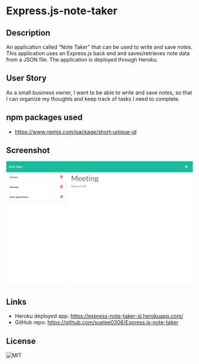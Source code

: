 # Express.js-note-taker

## Description
An application called "Note Taker" that can be used to write and save notes. This application uses an Express.js back end and saves/retrieves note data from a JSON file. The application is deployed through Heroku.

## User Story
As a small business owner, I want to be able to write and save notes, so that I can organize my thoughts and keep track of tasks I need to complete.

## npm packages used
- https://www.npmjs.com/package/short-unique-id 

## Screenshot
![A screenshot of the application](/assets/screenshot.png)

## Links
- Heroku deployed app: https://express-note-taker-sl.herokuapp.com/
- GitHub repo: https://github.com/suelee0308/Express.js-note-taker

## License
![MIT](https://img.shields.io/badge/License-MIT-blue.svg)
